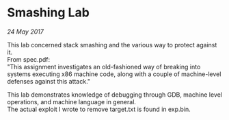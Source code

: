 # Smashing Lab
*24 May 2017*

This lab concerned stack smashing and the various way to protect against it. <br />
From spec.pdf: <br />
"This assignment investigates an old-fashioned way of breaking into systems executing x86 machine code, along with a couple of machine-level defenses against this attack."

This lab demonstrates knowledge of debugging through GDB, machine level operations, and machine language in general. <br />
The actual exploit I wrote to remove target.txt is found in exp.bin.
